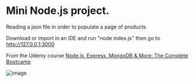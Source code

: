 # Mini Node.js project.

Reading a json file in order to populate a page of products

Download or import in an IDE and run "node index.js" then go to http://127.0.0.1:3000

From the Udemy course [Node.js, Express, MongoDB & More: The Complete Bootcamp](https://www.udemy.com/course/nodejs-express-mongodb-bootcamp/?couponCode=KEEPLEARNING) 

![image](https://github.com/user-attachments/assets/ba220d84-d9b8-4fae-a55c-33231208f0f2)

